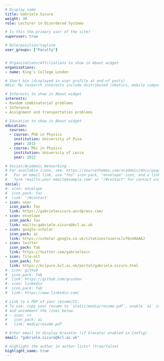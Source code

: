 ```yaml
---
# Display name
title: Gabriele Sicuro
weight: 30
role: Lecturer in Disordered Systems

# Is this the primary user of the site?
superuser: true

# Role/position/tagline
user_groups: ["Faculty"]


# Organizations/Affiliations to show in About widget
organizations:
- name: King's College London

# Short bio (displayed in user profile at end of posts)
#bio: My research interests include distributed robotics, mobile computing and programmable matter.

# Interests to show in About widget
interests:
- Random combinatorial problems
- Inference
- Assignment and transportation problems

# Education to show in About widget
education:
  courses:
  - course: PhD in Physics
    institution: University of Pisa
    year: 2015
  - course: MSc in Physics
    institution: University of Lecce
    year: 2012

# Social/Academic Networking
# For available icons, see: https://sourcethemes.com/academic/docs/page-builder/#icons
#   For an email link, use "fas" icon pack, "envelope" icon, and a link in the
#   form "mailto:your-email@example.com" or "/#contact" for contact widget.
social:
#- icon: envelope
#  icon_pack: fas
#  link: '/#contact'
- icon: user
  icon_pack: fas
  link: https://gabrielesicuro.wordpress.com/
- icon: envelope
  icon_pack: fas
  link: mailto:gabriele.sicuro@kcl.ac.uk
- icon: google-scholar
  icon_pack: ai
  link: https://scholar.google.co.uk/citations?user=Lls7QvUAAAAJ
- icon: twitter
  icon_pack: fab
  link: https://twitter.com/gabrielescr
- icon: file-alt
  icon_pack: far
  link: https://kclpure.kcl.ac.uk/portal/gabriele.sicuro.html
#- icon: github
#  icon_pack: fab
#  link: https://github.com/gcushen
#- icon: linkedin
#  icon_pack: fab
#  link: https://www.linkedin.com/

# Link to a PDF of your resume/CV.
# To use: copy your resume to `static/media/resume.pdf`, enable `ai` icons in `params.toml`,
# and uncomment the lines below.
# - icon: cv
#   icon_pack: ai
#   link: media/resume.pdf

# Enter email to display Gravatar (if Gravatar enabled in Config)
email: "gabriele.sicuro@kcl.ac.uk"

# Highlight the author in author lists? (true/false)
highlight_name: true
---
```

